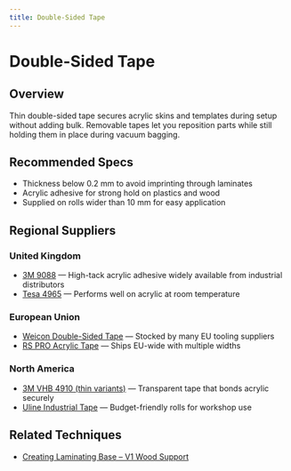 ```yaml
---
title: Double-Sided Tape
---
```

# Double-Sided Tape

## Overview
Thin double-sided tape secures acrylic skins and templates during setup without adding bulk. Removable tapes let you reposition
parts while still holding them in place during vacuum bagging.

## Recommended Specs
- Thickness below 0.2 mm to avoid imprinting through laminates
- Acrylic adhesive for strong hold on plastics and wood
- Supplied on rolls wider than 10 mm for easy application

## Regional Suppliers
### United Kingdom
- [3M 9088](https://www.3m.co.uk/) — High-tack acrylic adhesive widely available from industrial distributors
- [Tesa 4965](https://www.tesa.com/) — Performs well on acrylic at room temperature

### European Union
- [Weicon Double-Sided Tape](https://www.weicon.de/) — Stocked by many EU tooling suppliers
- [RS PRO Acrylic Tape](https://www.rs-online.com/) — Ships EU-wide with multiple widths

### North America
- [3M VHB 4910 (thin variants)](https://www.3m.com/) — Transparent tape that bonds acrylic securely
- [Uline Industrial Tape](https://www.uline.com/) — Budget-friendly rolls for workshop use

## Related Techniques
- [Creating Laminating Base – V1 Wood Support](../techniques/creating-laminating-base/v1/wood-support.md)
